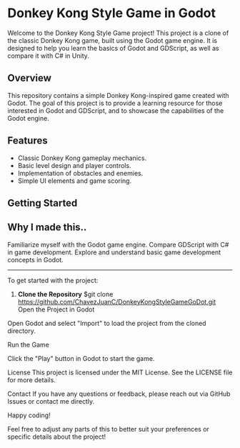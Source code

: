 # Donkey Kong Style Game in Godot

Welcome to the Donkey Kong Style Game project! This project is a clone of the classic Donkey Kong game, built using the Godot game engine. It is designed to help you learn the basics of Godot and GDScript, as well as compare it with C# in Unity.

## Overview

This repository contains a simple Donkey Kong-inspired game created with Godot. The goal of this project is to provide a learning resource for those interested in Godot and GDScript, and to showcase the capabilities of the Godot engine.

## Features

- Classic Donkey Kong gameplay mechanics.
- Basic level design and player controls.
- Implementation of obstacles and enemies.
- Simple UI elements and game scoring.

## Getting Started

## Why I made this.. ##

Familiarize myself with the Godot game engine.
Compare GDScript with C# in game development.
Explore and understand basic game development concepts in Godot.


----------------------------
To get started with the project:

1. **Clone the Repository**
$git clone https://github.com/ChavezJuanC/DonkeyKongStyleGameGoDot.git
Open the Project in Godot

Open Godot and select "Import" to load the project from the cloned directory.

Run the Game

Click the "Play" button in Godot to start the game.

License
This project is licensed under the MIT License. See the LICENSE file for more details.

Contact
If you have any questions or feedback, please reach out via GitHub Issues or contact me directly.

Happy coding!

Feel free to adjust any parts of this to better suit your preferences or specific details about the project!